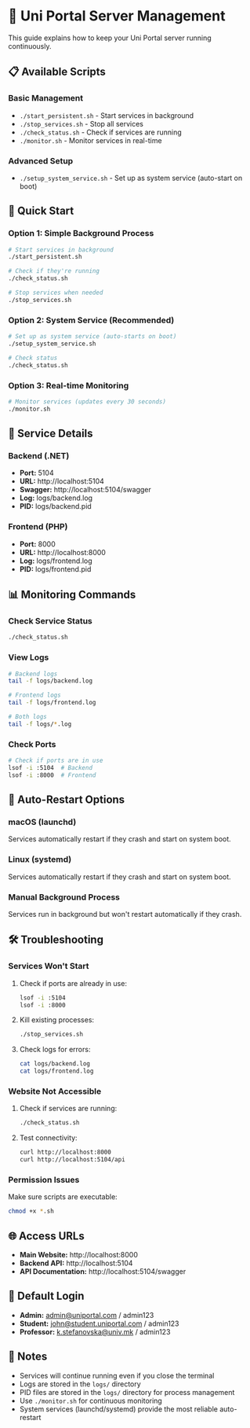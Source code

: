 # 🚀 Uni Portal Server Management

This guide explains how to keep your Uni Portal server running continuously.

## 📋 Available Scripts

### Basic Management
- `./start_persistent.sh` - Start services in background
- `./stop_services.sh` - Stop all services
- `./check_status.sh` - Check if services are running
- `./monitor.sh` - Monitor services in real-time

### Advanced Setup
- `./setup_system_service.sh` - Set up as system service (auto-start on boot)

## 🎯 Quick Start

### Option 1: Simple Background Process
```bash
# Start services in background
./start_persistent.sh

# Check if they're running
./check_status.sh

# Stop services when needed
./stop_services.sh
```

### Option 2: System Service (Recommended)
```bash
# Set up as system service (auto-starts on boot)
./setup_system_service.sh

# Check status
./check_status.sh
```

### Option 3: Real-time Monitoring
```bash
# Monitor services (updates every 30 seconds)
./monitor.sh
```

## 🔧 Service Details

### Backend (.NET)
- **Port:** 5104
- **URL:** http://localhost:5104
- **Swagger:** http://localhost:5104/swagger
- **Log:** logs/backend.log
- **PID:** logs/backend.pid

### Frontend (PHP)
- **Port:** 8000
- **URL:** http://localhost:8000
- **Log:** logs/frontend.log
- **PID:** logs/frontend.pid

## 📊 Monitoring Commands

### Check Service Status
```bash
./check_status.sh
```

### View Logs
```bash
# Backend logs
tail -f logs/backend.log

# Frontend logs
tail -f logs/frontend.log

# Both logs
tail -f logs/*.log
```

### Check Ports
```bash
# Check if ports are in use
lsof -i :5104  # Backend
lsof -i :8000  # Frontend
```

## 🔄 Auto-Restart Options

### macOS (launchd)
Services automatically restart if they crash and start on system boot.

### Linux (systemd)
Services automatically restart if they crash and start on system boot.

### Manual Background Process
Services run in background but won't restart automatically if they crash.

## 🛠️ Troubleshooting

### Services Won't Start
1. Check if ports are already in use:
   ```bash
   lsof -i :5104
   lsof -i :8000
   ```

2. Kill existing processes:
   ```bash
   ./stop_services.sh
   ```

3. Check logs for errors:
   ```bash
   cat logs/backend.log
   cat logs/frontend.log
   ```

### Website Not Accessible
1. Check if services are running:
   ```bash
   ./check_status.sh
   ```

2. Test connectivity:
   ```bash
   curl http://localhost:8000
   curl http://localhost:5104/api
   ```

### Permission Issues
Make sure scripts are executable:
```bash
chmod +x *.sh
```

## 🌐 Access URLs

- **Main Website:** http://localhost:8000
- **Backend API:** http://localhost:5104
- **API Documentation:** http://localhost:5104/swagger

## 🔑 Default Login

- **Admin:** admin@uniportal.com / admin123
- **Student:** john@student.uniportal.com / admin123
- **Professor:** k.stefanovska@univ.mk / admin123

## 📝 Notes

- Services will continue running even if you close the terminal
- Logs are stored in the `logs/` directory
- PID files are stored in the `logs/` directory for process management
- Use `./monitor.sh` for continuous monitoring
- System services (launchd/systemd) provide the most reliable auto-restart
